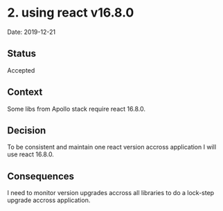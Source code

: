 # 2. using react v16.8.0

Date: 2019-12-21

## Status

Accepted

## Context

Some libs from Apollo stack require react 16.8.0.

## Decision

To be consistent and maintain one react version accross application I will use react 16.8.0.

## Consequences

I need to monitor version upgrades accross all libraries to do a lock-step upgrade accross application.
